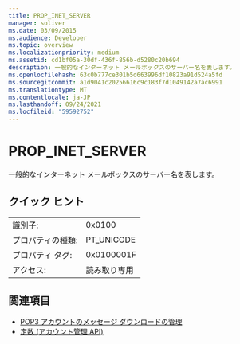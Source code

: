 ```yaml
---
title: PROP_INET_SERVER
manager: soliver
ms.date: 03/09/2015
ms.audience: Developer
ms.topic: overview
ms.localizationpriority: medium
ms.assetid: cd1bf05a-30df-436f-856b-d5280c20b694
description: 一般的なインターネット メールボックスのサーバー名を表します。
ms.openlocfilehash: 63c0b777ce301b5d663996df10823a91d524a5fd
ms.sourcegitcommit: a1d9041c20256616c9c183f7d1049142a7ac6991
ms.translationtype: MT
ms.contentlocale: ja-JP
ms.lasthandoff: 09/24/2021
ms.locfileid: "59592752"
---
```

# <a name="prop_inet_server"></a>PROP_INET_SERVER

一般的なインターネット メールボックスのサーバー名を表します。
  
## <a name="quick-info"></a>クイック ヒント

|||
|:-----|:-----|
|識別子:  <br/> |0x0100  <br/> |
|プロパティの種類:  <br/> |PT_UNICODE  <br/> |
|プロパティ タグ:  <br/> |0x0100001F  <br/> |
|アクセス:  <br/> |読み取り専用  <br/> |
   
## <a name="see-also"></a>関連項目

- [POP3 アカウントのメッセージ ダウンロードの管理](managing-message-downloads-for-pop3-accounts.md) 
- [定数 (アカウント管理 API)](constants-account-management-api.md)

